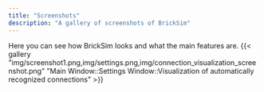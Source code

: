 ```yaml
---
title: "Screenshots"
description: "A gallery of screenshots of BrickSim"
---
```

Here you can see how BrickSim looks and what the main features are.
{{< gallery "img/screenshot1.png,img/settings.png,img/connection_visualization_screenshot.png" "Main Window::Settings Window::Visualization of automatically recognized connections" >}}